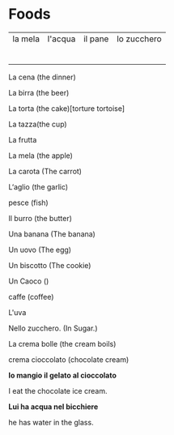 # Foods



|  |  |  |  |
| :--- | :--- | :--- | :--- |
| la mela | l'acqua | il pane | lo zucchero |
|  |  |  |  |
|  |  |  |  |
|  |  |  |  |
|  |  |  |  |
|  |  |  |  |
|  |  |  |  |

La cena \(the dinner\)

La birra \(the beer\)

La torta \(the cake\)\[torture tortoise\]

La tazza\(the cup\)

La frutta

La mela \(the apple\)

La carota \(The carrot\)

L‘aglio \(the garlic\)

pesce \(fish\)

Il burro \(the butter\)

Una banana \(The banana\)

Un uovo \(The egg\)

Un biscotto \(The cookie\)

Un Caoco \(\)

caffe \(coffee\)

L'uva

Nello zucchero. \(In Sugar.\)

La crema bolle \(the cream boils\)

crema cioccolato \(chocolate cream\)

**Io mangio il gelato al cioccolato**

I eat the chocolate ice cream.

**Lui ha acqua nel bicchiere**

he has water in the glass.

